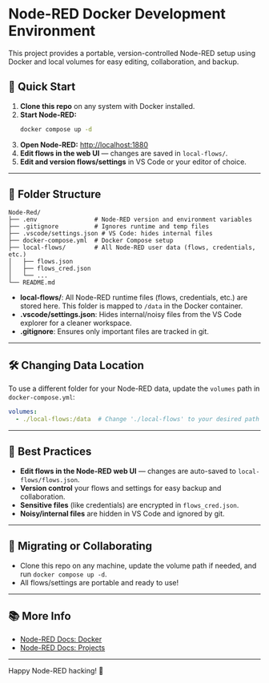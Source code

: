 # Node-RED Docker Development Environment

This project provides a portable, version-controlled Node-RED setup using Docker and local volumes for easy editing, collaboration, and backup.

## 🚀 Quick Start

1. **Clone this repo** on any system with Docker installed.
2. **Start Node-RED:**
   ```sh
   docker compose up -d
   ```
3. **Open Node-RED:** [http://localhost:1880](http://localhost:1880)
4. **Edit flows in the web UI** — changes are saved in `local-flows/`.
5. **Edit and version flows/settings** in VS Code or your editor of choice.

---

## 📁 Folder Structure

```
Node-Red/
├── .env                # Node-RED version and environment variables
├── .gitignore          # Ignores runtime and temp files
├── .vscode/settings.json # VS Code: hides internal files
├── docker-compose.yml  # Docker Compose setup
├── local-flows/        # All Node-RED user data (flows, credentials, etc.)
│   ├── flows.json
│   ├── flows_cred.json
│   └── ...
└── README.md
```

- **local-flows/**: All Node-RED runtime files (flows, credentials, etc.) are stored here. This folder is mapped to `/data` in the Docker container.
- **.vscode/settings.json**: Hides internal/noisy files from the VS Code explorer for a cleaner workspace.
- **.gitignore**: Ensures only important files are tracked in git.

---

## 🛠️ Changing Data Location

To use a different folder for your Node-RED data, update the `volumes` path in `docker-compose.yml`:

```yaml
volumes:
  - ./local-flows:/data  # Change './local-flows' to your desired path
```

---

## 📝 Best Practices

- **Edit flows in the Node-RED web UI** — changes are auto-saved to `local-flows/flows.json`.
- **Version control** your flows and settings for easy backup and collaboration.
- **Sensitive files** (like credentials) are encrypted in `flows_cred.json`.
- **Noisy/internal files** are hidden in VS Code and ignored by git.

---

## 🔄 Migrating or Collaborating

- Clone this repo on any machine, update the volume path if needed, and run `docker compose up -d`.
- All flows/settings are portable and ready to use!

---

## 📚 More Info
- [Node-RED Docs: Docker](https://nodered.org/docs/getting-started/docker)
- [Node-RED Docs: Projects](https://nodered.org/docs/user-guide/projects/)

---

Happy Node-RED hacking! 🎉
